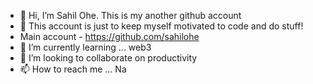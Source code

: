 - 👋 Hi, I’m Sahil Ohe. This is my another github account
- 👀 This account is just to keep myself motivated to code and do stuff!
-  Main account - https://github.com/sahilohe
- 🌱 I’m currently learning ... web3
- 💞️ I’m looking to collaborate on productivity
- 📫 How to reach me ... Na

<!---
codeYouDumb97/codeYouDumb97 is a ✨ special ✨ repository because its `README.md` (this file) appears on your GitHub profile.
You can click the Preview link to take a look at your changes.
--->
